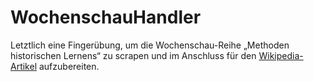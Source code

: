 # WochenschauHandler

Letztlich eine Fingerübung, um die Wochenschau-Reihe „Methoden historischen Lernens“ zu scrapen und im Anschluss für den [Wikipedia-Artikel](https://de.wikipedia.org/wiki/Wochenschau_Verlag#Buchreihe_%E2%80%9EMethoden_historischen_Lernens%E2%80%9C) aufzubereiten.
